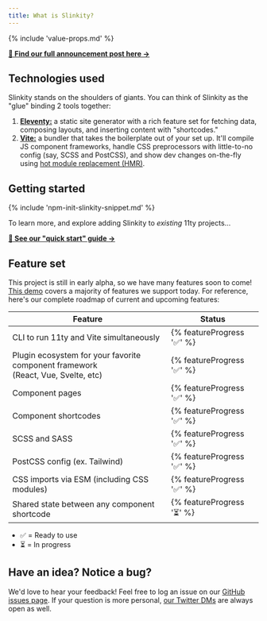 ```yaml
---
title: What is Slinkity?
---
```


{% include 'value-props.md' %}

**[📣 Find our full announcement post here →](/)**

## Technologies used

Slinkity stands on the shoulders of giants. You can think of Slinkity as the "glue" binding 2 tools together:

1. [**Eleventy:**](https://www.11ty.dev) a static site generator with a rich feature set for fetching data, composing layouts, and inserting content with "shortcodes."
2. [**Vite:**](https://vitejs.dev) a bundler that takes the boilerplate out of your set up. It'll compile JS component frameworks, handle CSS preprocessors with little-to-no config (say, SCSS and PostCSS), and show dev changes on-the-fly using [hot module replacement (HMR)](https://vitejs.dev/guide/features.html#hot-module-replacement).

## Getting started

{% include 'npm-init-slinkity-snippet.md' %}

To learn more, and explore adding Slinkity to _existing_ 11ty projects...

**[🐣 See our "quick start" guide →](/docs/quick-start)**

## Feature set

This project is still in early alpha, so we have many features soon to come! [This demo](https://www.youtube.com/watch?v=X_zp6CodHjc&t=493s) covers a majority of features we support today. For reference, here's our complete roadmap of current and upcoming features:

| Feature                                                                               | Status                    |
|---------------------------------------------------------------------------------------|---------------------------|
| CLI to run 11ty and Vite simultaneously                                               | {% featureProgress '✅' %} |
| Plugin ecosystem for your favorite component framework<br />(React, Vue, Svelte, etc) | {% featureProgress '✅' %} |
| Component pages                                                                       | {% featureProgress '✅' %} |
| Component shortcodes                                                                  | {% featureProgress '✅' %} |
| SCSS and SASS                                                                         | {% featureProgress '✅' %} |
| PostCSS config (ex. Tailwind)                                                         | {% featureProgress '✅' %} |
| CSS imports via ESM (including CSS modules)                                           | {% featureProgress '✅' %} |
| Shared state between any component shortcode                                          | {% featureProgress '⏳' %} |

- ✅ = Ready to use
- ⏳ = In progress

## Have an idea? Notice a bug?

We'd love to hear your feedback! Feel free to log an issue on our [GitHub issues page](https://github.com/slinkity/slinkity/issues). If your question is more personal, [our Twitter DMs](https://twitter.com/slinkitydotdev) are always open as well.